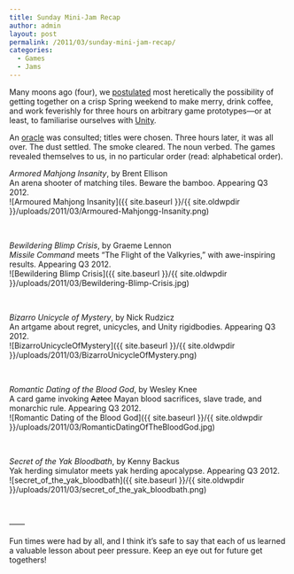 ```yaml
---
title: Sunday Mini-Jam Recap
author: admin
layout: post
permalink: /2011/03/sunday-mini-jam-recap/
categories:
  - Games
  - Jams
---
```

Many moons ago (four), we [postulated](http://www.montrealindies.com/?p=163) most heretically the possibility of getting together on a crisp Spring weekend to make merry, drink coffee, and work feverishly for three hours on arbitrary game prototypes&#8212;or at least, to familiarise ourselves with [Unity](http://unity3d.com).

An [oracle](http://norefuge.net/vgng/vgng.html) was consulted; titles were chosen. Three hours later, it was all over. The dust settled. The smoke cleared. The noun verbed. The games revealed themselves to us, in no particular order (read: alphabetical order).

*Armored Mahjong Insanity*, by Brent Ellison  
An arena shooter of matching tiles. Beware the bamboo. Appearing Q3 2012.  
![Armoured Mahjong Insanity]({{ site.baseurl }}/{{ site.oldwpdir }}/uploads/2011/03/Armoured-Mahjongg-Insanity.png)

&nbsp;

*Bewildering Blimp Crisis*, by Graeme Lennon  
*Missile Command* meets &#8220;The Flight of the Valkyries,&#8221; with awe-inspiring results. Appearing Q3 2012.  
![Bewildering Blimp Crisis]({{ site.baseurl }}/{{ site.oldwpdir }}/uploads/2011/03/Bewildering-Blimp-Crisis.jpg)

&nbsp;

*Bizarro Unicycle of Mystery*, by Nick Rudzicz  
An artgame about regret, unicycles, and Unity rigidbodies. Appearing Q3 2012.  
![BizarroUnicycleOfMystery]({{ site.baseurl }}/{{ site.oldwpdir }}/uploads/2011/03/BizarroUnicycleOfMystery.png)

&nbsp;

*Romantic Dating of the Blood God*, by Wesley Knee  
A card game invoking <s>Aztec</s> Mayan blood sacrifices, slave trade, and monarchic rule. Appearing Q3 2012.  
![Romantic Dating of the Blood God]({{ site.baseurl }}/{{ site.oldwpdir }}/uploads/2011/03/RomanticDatingOfTheBloodGod.jpg)

&nbsp;

*Secret of the Yak Bloodbath*, by Kenny Backus  
Yak herding simulator meets yak herding apocalypse. Appearing Q3 2012.  
![secret_of_the_yak_bloodbath]({{ site.baseurl }}/{{ site.oldwpdir }}/uploads/2011/03/secret_of_the_yak_bloodbath.png)

&nbsp;

&#8212;&#8212;

Fun times were had by all, and I think it&#8217;s safe to say that each of us learned a valuable lesson about peer pressure. Keep an eye out for future get togethers!